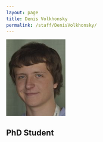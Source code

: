 ```yaml
---
layout: page
title: Denis Volkhonsky
permalink: /staff/DenisVolkhonsky/
---
```


![](/staff/phd-students/DenisVolkhonsky.jpg)

## PhD Student